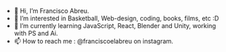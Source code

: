 - 👋 Hi, I’m Francisco Abreu.
- 👀 I’m interested in Basketball, Web-design, coding, books, films, etc :D
- 🌱 I’m currently learning JavaScript, React, Blender and Unity, working with PS and Ai.
- 📫 How to reach me : @franciscoelabreu on instagram.
